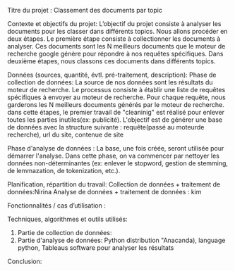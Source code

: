 Titre du projet : 
Classement des documents par topic

Contexte et objectifs du projet:
L’objectif du projet consiste à analyser les documents pour les classer dans différents topics. 
Nous allons procéder en deux étapes. Le première étape consiste à collectionner les documents à analyser. Ces documents sont les N meilleurs documents que le moteur de recherche google génère pour répondre à nos requêtes spécifiques. Dans deuxième étapes, nous classons ces documents dans différents topics. 

Données (sources, quantité, évtl. pré-traitement, description):
Phase de collection de données:
La source de nos données sont les résultats du moteur de recherche. Le processus consiste à établir une liste de requêtes spécifiques à envoyer au moteur de recherche. Pour chaque requête, nous garderons les N meilleurs documents générés par le moteur de recherche. dans cette étapes, le premier travail de "cleaninig" est réalisé pour enlever toutes les parties inutiles(ex: publicité). L'objectif est de générer une base de données avec la structure suivante : requête(passé au moteurde recherche), url du site, contenue de site

Phase d'analyse de données :
La base, une fois créée, seront utilisée pour démarrer l'analyse. Dans cette phase, on va commencer par nettoyer les données non-déterminantes (ex: enlever le stopword, gestion de stemming, de lemmazation, de tokenization, etc.).


Planification, répartition du travail:
Collection de données + traitement de données:Nirina
Analyse de données + traitement de données : kim

Fonctionnalités / cas d’utilisation :


Techniques, algorithmes et outils utilisés:
1. Partie de collection de données:
2. Partie d'analyse de données: Python distribution "Anacanda), language python, Tableaus software pour analyser les résultats

Conclusion:




